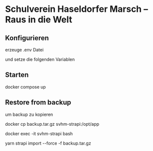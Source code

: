 # Schulverein Haseldorfer Marsch – Raus in die Welt

## Konfigurieren

erzeuge .env Datei

und setze die folgenden Variablen

## Starten

docker compose up

## Restore from backup

um backup zu kopieren

docker cp backup.tar.gz svhm-strapi:/opt/app

docker exec -it svhm-strapi bash

yarn strapi import --force -f backup.tar.gz
